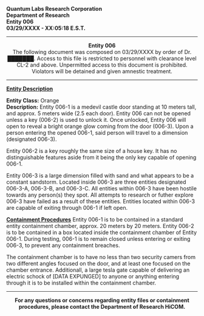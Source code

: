 **Quantum Labs Research Corporation** </br>
**Department of Research** </br>
**Entity 006** </br>
**03/29/XXXX - XX:05:18 E.S.T.** </br>

---

<p align="center">
  <b>Entity 006</b> </br>
  The following document was composed on 03/29/XXXX by order of Dr. ███████. Access to this file is restricted to personnel with clearance level CL-2 and above. Unpermitted access to this document is prohibited. Violators will be detained and given amnestic treatment.
</p>

---

**<ins>Entity Description</ins>**

**Entity Class:** Orange </br>
**Description:** Entity 006-1 is a medevil castle door standing at 10 meters tall, and approx. 5 meters wide (2.5 each door). Entity 006 can not be opened unless a key (006-2) is used to unlock it. Once unlocked, Entity 006 will open to reveal a bright orange glow coming from the door (006-3). Upon a person entering the opened 006-1, said person will travel to a dimension (designated 006-3).

Entity 006-2 is a key roughly the same size of a house key. It has no distinguishable features aside from it being the only key capable of opening 006-1.

Entity 006-3 is a large dimension filled with sand and what appears to be a constant sandstorm. Located inside 006-3 are three entities designated 006-3-A, 006-3-B, and 006-3-C. All entities within 006-3 have been hostile towards any person(s) they spot. All attempts to research or futher explore 006-3 have failed as a result of these entities. Entities located within 006-3 are capable of exiting through 006-1 if left open.

**<ins>Containment Procedures</ins>** 
Entity 006-1 is to be contained in a standard entity containment chamber, approx. 20 meters by 20 meters. Entity 006-2 is to be contained in a box located inside the containment chamber of Entity 006-1. During testing, 006-1 is to remain closed unless entering or exiting 006-3, to prevent any containment breaches.

The containment chamber is to have no less than two security camers from two different angles focused on the door, and at least one focused on the chamber entrance. Additionall, a large tesla gate capable of delivering an electric schock of [DATA EXPUNGED] to anyone or anything entering through it is to be installed within the containment chamber.

---

<p align="center">
  <b>For any questions or concerns regarding entity files or containment procedures, please contact the Department of Research HiCOM.</b>
</p>
